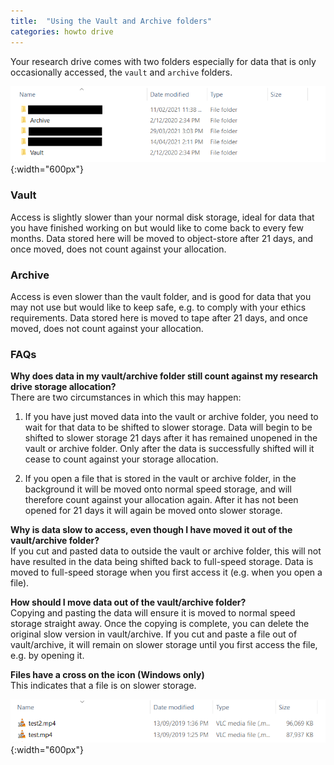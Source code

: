 ```yaml
---
title:  "Using the Vault and Archive folders"
categories: howto drive
---
```


Your research drive comes with two folders especially for data that is only occasionally accessed, the `vault` and `archive` folders.

![useful image](./assets/drive-vault-and-archive/archive-vault.png){:width="600px"}

### Vault
Access is slightly slower than your normal disk storage, ideal for data that you have finished working on but would like to come back to every few months.
Data stored here will be moved to object-store after 21 days, and once moved, does not count against your allocation.

### Archive
Access is even slower than the vault folder, and is good for data that you may not use but would like to keep safe, e.g. to comply with your ethics requirements.
Data stored here is moved to tape after 21 days, and once moved, does not count against your allocation.


### FAQs
**Why does data in my vault/archive folder still count against my research drive storage allocation?**  
There are two circumstances in which this may happen:
1. If you have just moved data into the vault or archive folder, you need to wait for that data to be shifted to slower storage. Data will begin to be shifted to slower storage 21 days after it has remained unopened in the vault or archive folder. Only after the data is successfully shifted will it cease to count against your storage allocation.

2. If you open a file that is stored in the vault or archive folder, in the background it will be moved onto normal speed storage, and will therefore count against your allocation again. After it has not been opened for 21 days it will again be moved onto slower storage.

**Why is data slow to access, even though I have moved it out of the vault/archive folder?**  
If you cut and pasted data to outside the vault or archive folder, this will not have resulted in the data being shifted back to full-speed storage. Data is moved to full-speed storage when you first access it (e.g. when you open a file).

**How should I move data out of the vault/archive folder?**  
Copying and pasting the data will ensure it is moved to normal speed storage straight away. Once the copying is complete, you can delete the original slow version in vault/archive.
If you cut and paste a file out of vault/archive, it will remain on slower storage until you first access the file, e.g. by opening it. 

**Files have a cross on the icon (Windows only)**  
This indicates that a file is on slower storage.

![useful image](./assets/doc/drive-vault-and-archive/archived_files.png){:width="600px"}

